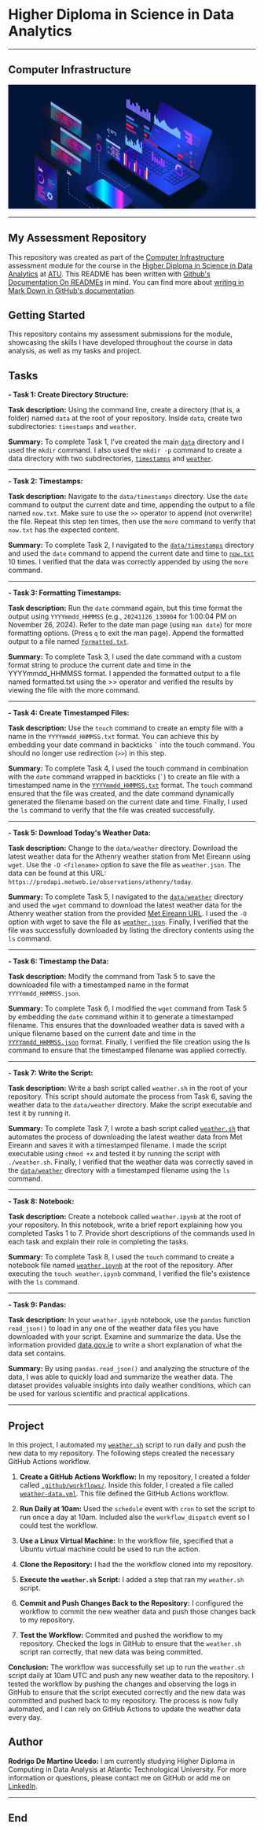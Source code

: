 # Higher Diploma in Science in Data Analytics
******

## Computer Infrastructure

![Programming](images/img_programming.jpeg)

************

## My Assessment Repository

This repository was created as part of the [Computer Infrastructure](https://www.gmit.ie/principles-of-data-analytics) assessment module for the course in the [Higher Diploma in Science in Data Analytics](https://www.atu.ie/courses/higher-diploma-in-science-data-analytics?_gl=1%2A1bcdos0%2A_ga%2AMTE3OTU2MzQ5LjE2OTY2MDYwMzE.%2A_ga_5R02GBYV8V%2AMTcxNDMzOTE2Ni4xMS4xLjE3MTQzMzkyMDAuMC4wLjA.) at [ATU](https://www.atu.ie/). This README has been written with [Github's Documentation On READMEs](https://docs.github.com/en/repositories/managing-your-repositorys-settings-and-features/customizing-your-repository/about-readmes) in mind. You can find more about [writing in Mark Down in GitHub's documentation](https://docs.github.com/en/get-started/writing-on-github/getting-started-with-writing-and-formatting-on-github/basic-writing-and-formatting-syntax).

## Getting Started

This repository contains my assessment submissions for the module, showcasing the skills I have developed throughout the course in data analysis, as well as my tasks and project.

## Tasks

**- Task 1: Create Directory Structure:**

**Task description:** Using the command line, create a directory (that is, a folder) named `data` at the root of your repository. Inside `data`, create two subdirectories: `timestamps` and `weather`.

**Summary:** To complete Task 1, I've created the main [`data`](https://github.com/RodrigoDMU/computer_infrastructure/tree/main/data) directory and I used the `mkdir` command. I also used the `mkdir -p` command to create a data directory with two subdirectories, [`timestamps`](https://github.com/RodrigoDMU/computer_infrastructure/tree/main/data/timestamps) and [`weather`](https://github.com/RodrigoDMU/computer_infrastructure/tree/main/data/weather).

----

**- Task 2: Timestamps:**

**Task description:** Navigate to the `data/timestamps` directory. Use the `date` command to output the current date and time, appending the output to a file named `now.txt`. Make sure to use the `>>` operator to append (not overwrite) the file. Repeat this step ten times, then use the `more` command to verify that `now.txt` has the expected content.

**Summary:** To complete Task 2, I navigated to the [`data/timestamps`](https://github.com/RodrigoDMU/computer_infrastructure/tree/main/data/timestamps) directory and used the `date` command to append the current date and time to [`now.txt`](https://github.com/RodrigoDMU/computer_infrastructure/blob/main/data/timestamps/now.txt) 10 times. I verified that the data was correctly appended by using the `more` command.

----

**- Task 3: Formatting Timestamps:**

**Task description:** Run the `date` command again, but this time format the output using `YYYYmmdd_HHMMSS` (e.g., `20241126_130004` for 1:00:04 PM on November 26, 2024). Refer to the date man page (using `man date`) for more formatting options. (Press `q` to exit the man page). Append the formatted output to a file named [`formatted.txt`](https://github.com/RodrigoDMU/computer_infrastructure/blob/main/data/timestamps/formatted.txt).

**Summary:** To complete Task 3, I used the date command with a custom format string to produce the current date and time in the YYYYmmdd_HHMMSS format. I appended the formatted output to a file named formatted.txt using the >> operator and verified the results by viewing the file with the more command.

----

**- Task 4: Create Timestamped Files:**

**Task description:** Use the `touch` command to create an empty file with a name in the `YYYYmmdd_HHMMSS.txt` format. You can achieve this by embedding your date command in backticks `` ` `` into the touch command. You should no longer use redirection (`>>`) in this step.

**Summary:** To complete Task 4, I used the touch command in combination with the `date` command wrapped in backticks (`` ` ``) to create an file with a timestamped name in the [`YYYYmmdd_HHMMSS.txt`](https://github.com/RodrigoDMU/computer_infrastructure/blob/main/data/timestamps/20241026_132342.txt) format. The `touch` command ensured that the file was created, and the date command dynamically generated the filename based on the current date and time. Finally, I used the `ls` command to verify that the file was created successfully.

----

**- Task 5: Download Today's Weather Data:**

**Task description:** Change to the `data/weather` directory. Download the latest weather data for the Athenry weather station from Met Eireann using `wget`. Use the `-O <filename>` option to save the file as `weather.json`. The data can be found at this URL: `https://prodapi.metweb.ie/observations/athenry/today`.

**Summary:** To complete Task 5, I navigated to the [`data/weather`](https://github.com/RodrigoDMU/computer_infrastructure/tree/main/data/weather) directory and used the `wget` command to download the latest weather data for the Athenry weather station from the provided [Met Eireann URL](https://prodapi.metweb.ie/observations/athenry/today). I used the `-O` option with wget to save the file as [`weather.json`](https://github.com/RodrigoDMU/computer_infrastructure/blob/main/data/weather/weather.json). Finally, I verified that the file was successfully downloaded by listing the directory contents using the `ls` command.

----

**- Task 6: Timestamp the Data:**

**Task description:** Modify the command from Task 5 to save the downloaded file with a timestamped name in the format `YYYYmmdd_HHMMSS.json`.

**Summary:** To complete Task 6, I modified the `wget` command from Task 5 by embedding the `date` command within it to generate a timestamped filename. This ensures that the downloaded weather data is saved with a unique filename based on the current date and time in the [`YYYYmmdd_HHMMSS.json`](https://github.com/RodrigoDMU/computer_infrastructure/blob/main/data/weather/20241028_114642.json) format. Finally, I verified the file creation using the ls command to ensure that the timestamped filename was applied correctly.

----

**- Task 7: Write the Script:**

**Task description:** Write a bash script called `weather.sh` in the root of your repository. This script should automate the process from Task 6, saving the weather data to the `data/weather` directory. Make the script executable and test it by running it.

**Summary:** To complete Task 7, I wrote a bash script called [`weather.sh`](https://github.com/RodrigoDMU/computer_infrastructure/blob/main/weather.sh) that automates the process of downloading the latest weather data from Met Eireann and saves it with a timestamped filename. I made the script executable using `chmod +x` and tested it by running the script with `./weather.sh`. Finally, I verified that the weather data was correctly saved in the [`data/weather`](https://github.com/RodrigoDMU/computer_infrastructure/blob/main/data/weather/20241108_110531.json) directory with a timestamped filename using the `ls` command. 

----

**- Task 8: Notebook:**

**Task description:** Create a notebook called `weather.ipynb` at the root of your repository. In this notebook, write a brief report explaining how you completed Tasks 1 to 7. Provide short descriptions of the commands used in each task and explain their role in completing the tasks.

**Summary:** To complete Task 8, I used the `touch` command to create a notebook file named [`weather.ipynb`](https://github.com/RodrigoDMU/computer_infrastructure/blob/main/weather.ipynb) at the root of the repository. After executing the `touch weather.ipynb` command, I verified the file's existence with the `ls` command.

----

**- Task 9: Pandas:**

**Task description:** In your `weather.ipynb` notebook, use the `pandas` function `read_json()` to load in any one of the weather data files you have downloaded with your script. Examine and summarize the data. Use the information provided [data.gov.ie](https://data.gov.ie/dataset/todays-weather-athenry) to write a short explanation of what the data set contains.

**Summary:** By using `pandas.read_json()` and analyzing the structure of the data, I was able to quickly load and summarize the weather data. The dataset provides valuable insights into daily weather conditions, which can be used for various scientific and practical applications.

----

## Project

In this project, I automated my [`weather.sh`](https://github.com/RodrigoDMU/computer_infrastructure/blob/main/weather.sh) script to run daily and push the new data to my repository. The following steps created the necessary GitHub Actions workflow.

1. **Create a GitHub Actions Workflow:** In my repository, I created a folder called [`.github/workflows/`](https://github.com/RodrigoDMU/computer_infrastructure/tree/main/.github/workflows). Inside this folder, I created a file called [`weather-data.yml`](https://github.com/RodrigoDMU/computer_infrastructure/blob/main/.github/workflows/weather-data.yml). This file defined the GitHub Actions workflow.

2. **Run Daily at 10am:** Used the `schedule` event with `cron` to set the script to run once a day at 10am. Included also the `workflow_dispatch` event so I could test the workflow.

3. **Use a Linux Virtual Machine:** In the workflow file, specified that a Ubuntu virtual machine could be used to run the action.

4. **Clone the Repository:** I had the the workflow cloned into my repository.

5. **Execute the `weather.sh` Script:** I added a step that ran my `weather.sh` script.

6. **Commit and Push Changes Back to the Repository:** I configured the workflow to commit the new weather data and push those changes back to my repository.

7. **Test the Workflow:** Commited and pushed the workflow to my repository. Checked the logs in GitHub to ensure that the `weather.sh` script ran correctly, that new data was being committed.

**Conclusion:** The workflow was successfully set up to run the `weather.sh` script daily at 10am UTC and push any new weather data to the repository. I tested the workflow by pushing the changes and observing the logs in GitHub to ensure that the script executed correctly and the new data was committed and pushed back to my repository. The process is now fully automated, and I can rely on GitHub Actions to update the weather data every day.

## Author

**Rodrigo De Martino Ucedo:**
 I am currently studying Higher Diploma in Computing in Data Analysis at Atlantic Technological University. For more information or questions, please contact me on GitHub or add me on [LinkedIn](https://www.linkedin.com/in/rdmdemartino/).

*******
## End